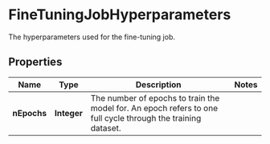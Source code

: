 

# FineTuningJobHyperparameters

The hyperparameters used for the fine-tuning job.

## Properties

| Name | Type | Description | Notes |
|------------ | ------------- | ------------- | -------------|
|**nEpochs** | **Integer** | The number of epochs to train the model for. An epoch refers to one full cycle through the training dataset. |  |



